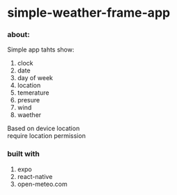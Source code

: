 # simple-weather-frame-app
### about:
Simple app tahts show:  
1. clock
2. date
3. day of week
4. location
5. temerature
6. presure
7. wind
8. waether
   
Based on device location  
require location permission

### built with
1. expo
2. react-native
3. open-meteo.com
